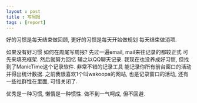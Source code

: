 ```yaml
---
layout : post
title : 写周报
tags : [report]
---
```

好的习惯是每天结束做回顾, 更好的习惯是每天开始做规划 每天结束做消项.

如果没有好习惯 如何在周尾写周报?
先过一遍email, mail来往记录的都较正式 可先来填充框架.
然后就努力回忆 辅之以QQ聊天记录.
我现在也没养成好习惯, 但找到了ManicTime这个记录软件. 非常不错的记录工具 能记录你所有前台窗口的活动 并得出统计数据. 之前我很喜欢1个叫wakoopa的网站, 也是记录窗口的活动, 还有一些社群性在里面, 可惜关闭了.

优秀是一种习惯, 懒惰是一种惯性. 做不到一气呵成, 但不回避.
